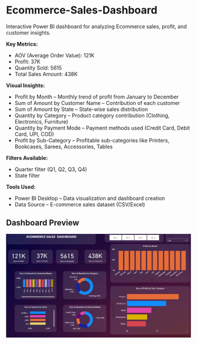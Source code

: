 # Ecommerce-Sales-Dashboard
Interactive Power BI dashboard for analyzing Ecommerce sales, profit, and customer insights.

**Key Metrics:**
- AOV (Average Order Value): 121K  
- Profit: 37K  
- Quantity Sold: 5615  
- Total Sales Amount: 438K  


**Visual Insights:**
- Profit by Month – Monthly trend of profit from January to December  
- Sum of Amount by Customer Name – Contribution of each customer  
- Sum of Amount by State – State-wise sales distribution  
- Quantity by Category – Product category contribution (Clothing, Electronics, Furniture)  
- Quantity by Payment Mode – Payment methods used (Credit Card, Debit Card, UPI, COD)  
- Profit by Sub-Category – Profitable sub-categories like Printers, Bookcases, Sarees, Accessories, Tables  


**Filters Available:**
- Quarter filter (Q1, Q2, Q3, Q4)  
- State filter  


**Tools Used:**
- Power BI Desktop – Data visualization and dashboard creation  
- Data Source – E-commerce sales dataset (CSV/Excel)  

## Dashboard Preview  

![Dashboard Screenshot](Images/dashboard_preview.png.png)



